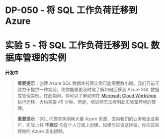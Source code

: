 ﻿---
lab:
    title: '实验 5 - 将 SQL 工作负荷迁移到 SQL 数据库管理的实例'
    module: '模块 5：将 SQL 工作负荷迁移到 Azure SQL 数据库托管实例'
---

# DP-050 - 将 SQL 工作负荷迁移到 Azure
# 实验 5 - 将 SQL 工作负荷迁移到 SQL 数据库管理的实例

**开发中**

>**重要提示**：创建 Azure SQL 数据库托管实例可能需要数小时。我们目前正致力于提供一种实验，使你能够更及时地了解如何迁移到 Azure SQL 数据库管理实例。在此期间，你可以了解如何在 [Microsoft Cloud Workshop](https://handsonlabs.microsoft.com/handsonlabs/SelfPacedLabs/?storyId=story://Content-Private/content/w-sqlmi-a/2migrate/migrate) 执行迁移，大约需要 45 分钟。但是，培训师无法控制此实验室环境的管理。

>**重要提示**：SQL 托管实例消耗大量 Azure 资源，面向我们的业务和企业客户，实际上并 **不建议** 你在个人订阅上创建。如果你应该这样做，你应该监控你的 Azure 支出限制。 
